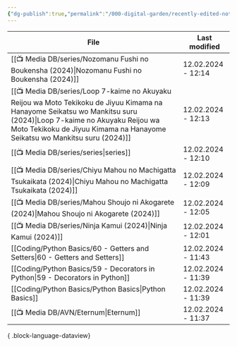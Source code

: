 ```yaml
---
{"dg-publish":true,"permalink":"/000-digital-garden/recently-edited-notes/","dgPassFrontmatter":true,"noteIcon":"3","created":"2023-12-14T09:05:52.599+05:30","updated":"2023-12-14T09:12:44.868+05:30"}
---
```


| File                                                                                                                                                                                                                                                 | Last modified      |
| ---------------------------------------------------------------------------------------------------------------------------------------------------------------------------------------------------------------------------------------------------- | ------------------ |
| [[📺 Media DB/series/Nozomanu Fushi no Boukensha (2024)\|Nozomanu Fushi no Boukensha (2024)]]                                                                                                                                                     | 12.02.2024 - 12:14 |
| [[📺 Media DB/series/Loop 7-kaime no Akuyaku Reijou wa Moto Tekikoku de Jiyuu Kimama na Hanayome Seikatsu wo Mankitsu suru (2024)\|Loop 7-kaime no Akuyaku Reijou wa Moto Tekikoku de Jiyuu Kimama na Hanayome Seikatsu wo Mankitsu suru (2024)]] | 12.02.2024 - 12:13 |
| [[📺 Media DB/series/series\|series]]                                                                                                                                                                                                             | 12.02.2024 - 12:10 |
| [[📺 Media DB/series/Chiyu Mahou no Machigatta Tsukaikata (2024)\|Chiyu Mahou no Machigatta Tsukaikata (2024)]]                                                                                                                                   | 12.02.2024 - 12:09 |
| [[📺 Media DB/series/Mahou Shoujo ni Akogarete (2024)\|Mahou Shoujo ni Akogarete (2024)]]                                                                                                                                                         | 12.02.2024 - 12:05 |
| [[📺 Media DB/series/Ninja Kamui (2024)\|Ninja Kamui (2024)]]                                                                                                                                                                                     | 12.02.2024 - 12:01 |
| [[Coding/Python Basics/60 - Getters and Setters\|60 - Getters and Setters]]                                                                                                                                                                       | 12.02.2024 - 11:43 |
| [[Coding/Python Basics/59 - Decorators in Python\|59 - Decorators in Python]]                                                                                                                                                                     | 12.02.2024 - 11:39 |
| [[Coding/Python Basics/Python Basics\|Python Basics]]                                                                                                                                                                                             | 12.02.2024 - 11:39 |
| [[📺 Media DB/AVN/Eternum\|Eternum]]                                                                                                                                                                                                              | 12.02.2024 - 11:37 |

{ .block-language-dataview}
